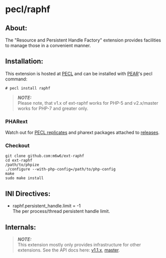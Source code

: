 # pecl/raphf

## About:

The "Resource and Persistent Handle Factory" extension provides facilities to manage those in a convenient manner.

## Installation:

This extension is hosted at [PECL](http://pecl.php.net) and can be installed with [PEAR](http://pear.php.net)'s pecl command:

    # pecl install raphf

> ***NOTE:***  
  Please note, that v1.x of ext-raphf works for PHP-5 and v2.x/master works for PHP-7 and greater only.

### PHARext

Watch out for [PECL replicates](https://replicator.pharext.org?raphf)
and pharext packages attached to [releases](https://github.com/m6w6/ext-raphf/releases).

### Checkout

	git clone github.com:m6w6/ext-raphf
	cd ext-raphf
	/path/to/phpize
	./configure --with-php-config=/path/to/php-config
	make
	sudo make install

## INI Directives:

* raphf.persistent_handle.limit = -1  
  The per process/thread persistent handle limit.

## Internals:

> ***NOTE:***  
  This extension mostly only provides infrastructure for other extensions.
  See the API docs here:
  [v1.1.x](https://m6w6.github.io/ext-raphf/v1.1.x),
  [master](https://m6w6.github.io/ext-raphf/master).
